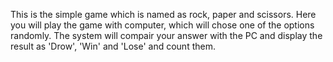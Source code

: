This is the simple game which is named as rock, paper and scissors. Here you will play the game with computer, which will chose one of the options randomly.
The system will compair your answer with the PC and display the result as 'Drow', 'Win' and 'Lose' and count them.
